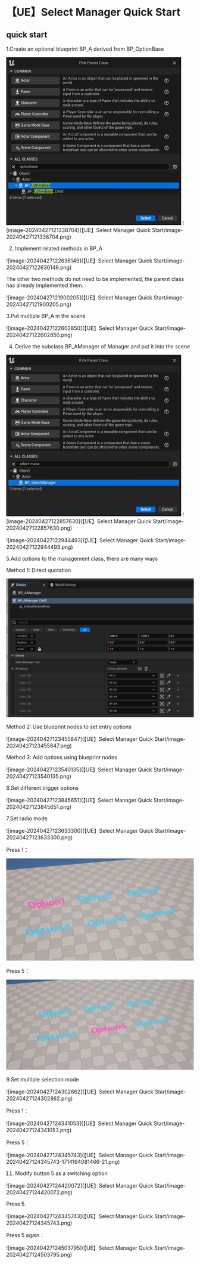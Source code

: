 # 【UE】Select Manager Quick Start



## quick start

1.Create an optional blueprint BP_A derived from BP_OptionBase

<img src="【UE】Select Manager Quick Start/image-20240427121317279.png" alt="image-20240427121317279" style="zoom:50%;" /> ![image-20240427121338704](【UE】Select Manager Quick Start/image-20240427121338704.png) 

2. Implement related methods in BP_A

![image-20240427122636149](【UE】Select Manager Quick Start/image-20240427122636149.png) 

The other two methods do not need to be implemented, the parent class has already implemented them.

![image-20240427121900205](【UE】Select Manager Quick Start/image-20240427121900205.png) 

3.Put multiple BP_A in the scene

![image-20240427122602850](【UE】Select Manager Quick Start/image-20240427122602850.png) 

4. Derive the subclass BP_AManager of Manager and put it into the scene

<img src="【UE】Select Manager Quick Start/image-20240427122810645.png" alt="image-20240427122810645" style="zoom:50%;" /> ![image-20240427122857630](【UE】Select Manager Quick Start/image-20240427122857630.png) 

 ![image-20240427122944493](【UE】Select Manager Quick Start/image-20240427122944493.png)



5.Add options to the management class, there are many ways

Method 1: Direct quotation

<img src="【UE】Select Manager Quick Start/image-20240427123032786.png" alt="image-20240427123032786" style="zoom:67%;" /> 

Method 2: Use blueprint nodes to set entry options

![image-20240427123455847](【UE】Select Manager Quick Start/image-20240427123455847.png) 

Method 3: Add options using blueprint nodes

![image-20240427123540135](【UE】Select Manager Quick Start/image-20240427123540135.png) 



6.Set different trigger options

![image-20240427123845651](【UE】Select Manager Quick Start/image-20240427123845651.png) 



7.Set radio mode

![image-20240427123633300](【UE】Select Manager Quick Start/image-20240427123633300.png) 

Press 1：

<img src="【UE】Select Manager Quick Start/image-20240427123932352.png" alt="image-20240427123932352" style="zoom:67%;" /> 

Press 5：

<img src="【UE】Select Manager Quick Start/image-20240427123937299.png" alt="image-20240427123937299" style="zoom:67%;" /> 



9.Set multiple selection mode

![image-20240427124302862](【UE】Select Manager Quick Start/image-20240427124302862.png) 



Press 1：

![image-20240427124341053](【UE】Select Manager Quick Start/image-20240427124341053.png) 



Press 5：

![image-20240427124345743](【UE】Select Manager Quick Start/image-20240427124345743-1714194081466-21.png) 



11. Modify button 5 as a switching option

![image-20240427124420072](【UE】Select Manager Quick Start/image-20240427124420072.png) 

Press 5.

![image-20240427124345743](【UE】Select Manager Quick Start/image-20240427124345743.png)

Press 5 again：

![image-20240427124503795](【UE】Select Manager Quick Start/image-20240427124503795.png)